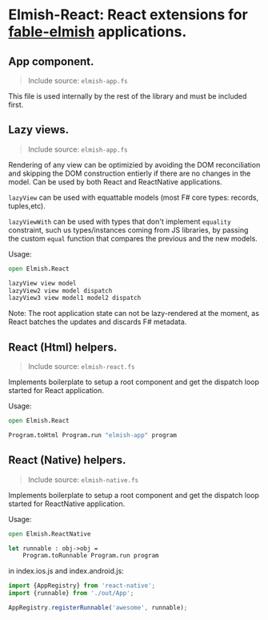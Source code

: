 Elmish-React: React extensions for [fable-elmish](https://github.com/fable-compiler/fable-elmish) applications.
=======


## App component.
> Include source: `elmish-app.fs`

This file is used internally by the rest of the library and must be included first.

## Lazy views.
> Include source: `elmish-app.fs`

Rendering of any view can be optimizied by avoiding the DOM reconciliation and skipping the DOM construction entierly if there are no changes in the model.
Can be used by both React and ReactNative applications.

`lazyView` can be used with equattable models (most F# core types: records, tuples,etc).

`lazyViewWith` can be used with types that don't implement `equality` constraint, such us types/instances coming from JS libraries, by passing the custom `equal` function that compares the previous and the new models.

Usage:
```fsharp
open Elmish.React

lazyView view model
lazyView2 view model dispatch
lazyView3 view model1 model2 dispatch

```

Note: The root application state can not be lazy-rendered at the moment, as React batches the updates and discards F# metadata.

## React (Html) helpers.
> Include source: `elmish-react.fs`

Implements boilerplate to setup a root component and get the dispatch loop started for React application.

Usage:
```fsharp
open Elmish.React

Program.toHtml Program.run "elmish-app" program

```

## React (Native) helpers.
> Include source: `elmish-native.fs`

Implements boilerplate to setup a root component and get the dispatch loop started for ReactNative application.

Usage:
```fsharp
open Elmish.ReactNative

let runnable : obj->obj =
    Program.toRunnable Program.run program

```

in index.ios.js and index.android.js:

```js
import {AppRegistry} from 'react-native';
import {runnable} from './out/App';

AppRegistry.registerRunnable('awesome', runnable);
```
